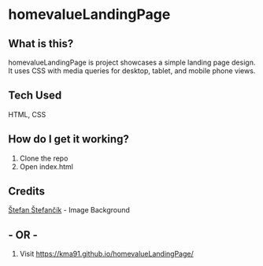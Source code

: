 # homevalueLandingPage

## What is this?
homevalueLandingPage is project showcases a simple landing page design. It uses CSS with media queries for desktop, tablet, and mobile phone views.

## Tech Used
HTML, CSS

## How do I get it working?
1. Clone the repo </br>
2. Open index.html

## Credits

[Štefan Štefančík](https://unsplash.com/photos/UCZF1sXcejo) - Image Background

## - OR -

1. Visit https://kma91.github.io/homevalueLandingPage/


